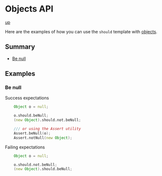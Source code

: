 # Objects API

[up](../README.md)

Here are the examples of how you can use the `should` template with [objects](http://dlang.org/spec/class.html).

## Summary

- [Be null](#be-null)

## Examples

### Be null

Success expectations
```D
    Object o = null;

    o.should.beNull;
    (new Object).should.not.beNull;

    /// or using the Assert utility
    Assert.beNull(o);
    Assert.notNull(new Object);
```

Failing expectations
```D
    Object o = null;

    o.should.not.beNull;
    (new Object).should.beNull;
```
